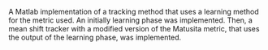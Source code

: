 A Matlab implementation of a tracking method that uses a learning method for the metric used. An initially learning phase was implemented. Then, a mean shift tracker with a modified version of the Matusita metric,  that uses the output of the learning phase, was implemented.